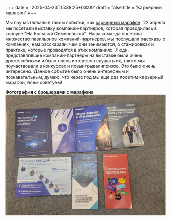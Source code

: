 +++
date = '2025-04-23T15:38:25+03:00'
draft = false
title = 'Карьерный марафон'
+++

Мы поучаствовали в таком событии, как [карьерный марафон](https://mospolycareermarafon.ru/). 22 апреля мы посетили выставку компаний-партнеров, которая проводилась в корпусе "На Большой Семеновской". Наша команда посетила множество павильонов компаний-партнеров, мы послушали рассказы о компаниях, нам рассказали: чем они занимаются, о стажировках и практике, которые проводятся в этих компаниях. Люди, представлявшие компании-партнеры на выставке были очень дружелюбными и было очень интересно слушать их, также мы поучаствовали в конкурсах и повыигрывалипризов. Это было очень интересено. Данное событие было очень интересным и познавательным, думаю, что через год мы еще раз посетим карьерный марафон, всем советуем!

**Фотография с брошюрами с марафона**
![Фотка с марафона](/static/images/marafon.png)
